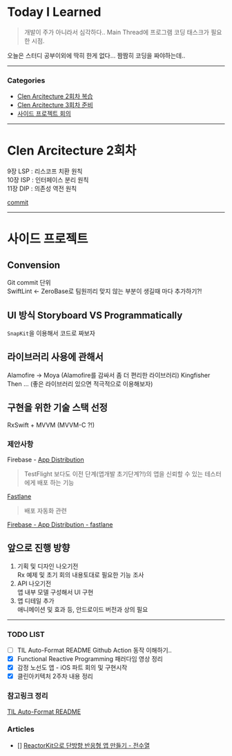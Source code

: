 # Today I Learned
> 개발이 주가 아니라서 심각하다.. Main Thread에 프로그램 코딩 태스크가 필요한 시점.

오늘은 스터디 공부이외에 딱히 한게 없다...
짬짬히 코딩을 짜야하는데..

---

### Categories
- [Clen Arcitecture 2회차 복습](#Clen-Arcitecture-2회차)
- [Clen Arcitecture 3회차 준비](#Clen-Arcitecture-3회차)
- [사이드 프로젝트 회의](#사이드-프로젝트)
--- 

# Clen Arcitecture 2회차
9장 LSP : 리스코프 치환 원칙  
10장 ISP : 인터페이스 분리 원칙   
11장 DIP : 의존성 역전 원칙

[commit](https://github.com/Keeplo/CLEAN-ARCHITECTURE/commit/72b670eaff9e37e5c8d85907783cdfd630b0ce55)

---

# 사이드 프로젝트
## Convension
Git commit 단위  
SwiftLint <- ZeroBase로 팀원끼리 맞지 않는 부분이 생길때 마다 추가하기?!
    
## UI 방식 Storyboard VS Programmatically
`SnapKit`을 이용해서 코드로 짜보자

## 라이브러리 사용에 관해서
Alamofire -> Moya (Alamofire를 감싸서 좀 더 편리한 라이브러리)
Kingfisher
Then
... (좋은 라이브러리 있으면 적극적으로 이용해보자)

## 구현을 위한 기술 스택 선정
RxSwift + MVVM (MVVM-C ?!)

### 제안사항
Firebase - [App Distribution](https://firebase.google.com/docs/app-distribution)   
> TestFlight 보다도 이전 단계(앱개발 초기단계?!)의 앱을 신뢰할 수 있는 테스터에게 배포 하는 기능  

[Fastlane](https://fastlane.tools)  
>  배포 자동화 관련

[Firebase - App Distribution - fastlane](https://firebase.google.com/docs/app-distribution/ios/distribute-fastlane?hl=ko)

## 앞으로 진행 방향
1. 기획 및 디자인 나오기전  
    Rx 예제 및 초기 회의 내용토대로 필요한 기능 조사  
2. API 나오기전  
    앱 내부 모델 구성해서 UI 구현
3. 앱 디테일 추가  
    애니메이션 및 효과 등, 안드로이드 버전과 상의 필요

---

### TODO LIST
- [ ] TIL Auto-Format README Github Action 동작 이해하기..  
- [x] Functional Reactive Programming 패러다임 영상 정리
- [x] 감정 노선도 앱 - iOS 파트 회의 및 구현시작
- [x] 클린아키텍처 2주차 내용 정리

### 참고링크 정리
[TIL Auto-Format README](https://github.com/marketplace/actions/til-auto-format-readme) 

### Articles
- [] [ReactorKit으로 단방향 반응형 앱 만들기 - 전수열](https://youtu.be/ASwBnMJNUK4)